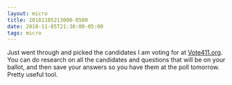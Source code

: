 ```yaml
---
layout: micro
title: 20181105213000-0500
date: 2018-11-05T21:30:00-05:00
tags: micro
---
```

Just went through and picked the candidates I am voting for at [Vote411.org](https://www.vote411.org). You can do research on all the candidates and questions that will be on your ballot, and then save your answers so you have them at the poll tomorrow. Pretty useful tool.
